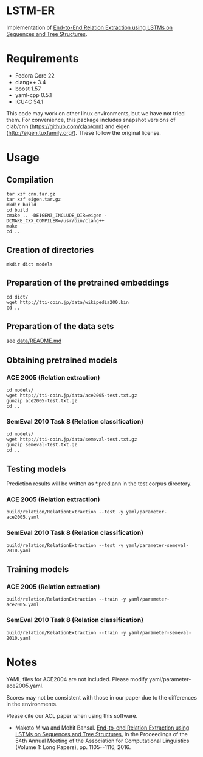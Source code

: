 # LSTM-ER

Implementation of [End-to-End Relation Extraction using LSTMs on Sequences and Tree Structures](http:www.aclweb.org/anthology/P/P16/P16-1105.pdf).

# Requirements

* Fedora Core 22 
* clang++ 3.4
* boost 1.57
* yaml-cpp 0.5.1
* ICU4C 54.1

This code may work on other linux environments, but we have not tried them. 
For convenience, this package includes snapshot versions of clab/cnn (https://github.com/clab/cnn) and eigen (http://eigen.tuxfamily.org/). These follow the original license.

# Usage

## Compilation

```
tar xzf cnn.tar.gz
tar xzf eigen.tar.gz
mkdir build
cd build
cmake .. -DEIGEN3_INCLUDE_DIR=eigen -DCMAKE_CXX_COMPILER=/usr/bin/clang++
make
cd ..
```

## Creation of directories

```
mkdir dict models
```

## Preparation of the pretrained embeddings

```
cd dict/
wget http://tti-coin.jp/data/wikipedia200.bin
cd ..
```

## Preparation of the data sets

see [data/README.md](data/README.md)

## Obtaining pretrained models

### ACE 2005 (Relation extraction) 

```
cd models/
wget http://tti-coin.jp/data/ace2005-test.txt.gz
gunzip ace2005-test.txt.gz
cd ..
```

### SemEval 2010 Task 8 (Relation classification)

```
cd models/
wget http://tti-coin.jp/data/semeval-test.txt.gz
gunzip semeval-test.txt.gz
cd ..
```

## Testing models

Prediction results will be written as *.pred.ann in the test corpus directory.

### ACE 2005 (Relation extraction) 

`build/relation/RelationExtraction --test -y yaml/parameter-ace2005.yaml`

### SemEval 2010 Task 8 (Relation classification) 

`build/relation/RelationExtraction --test -y yaml/parameter-semeval-2010.yaml`

## Training models

### ACE 2005 (Relation extraction) 

`build/relation/RelationExtraction --train -y yaml/parameter-ace2005.yaml`

### SemEval 2010 Task 8 (Relation classification) 

`build/relation/RelationExtraction --train -y yaml/parameter-semeval-2010.yaml`

# Notes

YAML files for ACE2004 are not included. Please modify yaml/parameter-ace2005.yaml.

Scores may not be consistent with those in our paper due to the differences in the environments. 

Please cite our ACL paper when using this software.

* Makoto Miwa and Mohit Bansal. [End-to-end Relation Extraction using LSTMs on Sequences and Tree Structures.](http:www.aclweb.org/anthology/P/P16/P16-1105.pdf) In the Proceedings of the 54th Annual Meeting of the Association for Computational Linguistics (Volume 1: Long Papers), pp. 1105--1116, 2016.
